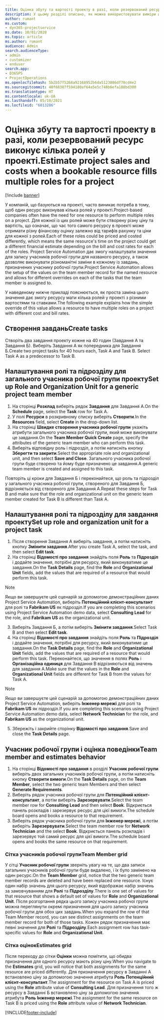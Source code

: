 ```yaml
---
title: Оцінка збуту та вартості проекту в разі, коли резервований ресурс виконує кілька ролей у проекті.
description: У цьому розділі описано, як можна використовувати виміри ціноутворення для підтримки ціноутворення та кошторисних оцінок для ресурсу, який виконує кілька ролей у проекті.
author: rumant
ms.custom:
- dyn365-projectservice
ms.date: 10/01/2020
ms.topic: article
ms.author: rumant
audience: Admin
search.audienceType:
- admin
- customizer
- enduser
search.app:
- D365PS
- ProjectOperations
ms.openlocfilehash: 5b2b57f5268a92168952b6da5123886df70cd4e2
ms.sourcegitcommit: 40f68387f594180af64a5e5c748b6efa188bd300
ms.translationtype: HT
ms.contentlocale: uk-UA
ms.lasthandoff: 05/10/2021
ms.locfileid: "6013286"
---
```

# <a name="estimate-project-sales-and-costs-when-a-bookable-resource-fills-multiple-roles-for-a-project"></a><span data-ttu-id="abe7f-103">Оцінка збуту та вартості проекту в разі, коли резервований ресурс виконує кілька ролей у проекті.</span><span class="sxs-lookup"><span data-stu-id="abe7f-103">Estimate project sales and costs when a bookable resource fills multiple roles for a project</span></span> 

[!include [banner](../includes/psa-now-project-operations.md)]

<span data-ttu-id="abe7f-104">У компаній, що базуються на проекті, часто виникає потреба в тому, щоб один ресурс виконував кілька ролей у проекті.</span><span class="sxs-lookup"><span data-stu-id="abe7f-104">Project-based companies often have the need for one resource to perform multiple roles on a project.</span></span> <span data-ttu-id="abe7f-105">Для кожної із цих ролей може бути створену різну ціну та вартість, що означає, що час того самого ресурсу в проекті може отримати різну фінансову оцінку залежно від тарифів рахунку та ціни для кожної з ролей.</span><span class="sxs-lookup"><span data-stu-id="abe7f-105">Each of these roles could be priced and costed differently, which means the same resource's time on the project could get a different financial estimate depending on the bill and cost rates for each of the roles.</span></span> <span data-ttu-id="abe7f-106">Project Service Automation дає змогу налаштувати значення для запису учасників робочої групи для названого ресурсу, а також дозволяє виконувати різноманітні заміни в кожному із завдань, призначених учаснику робочої групи.</span><span class="sxs-lookup"><span data-stu-id="abe7f-106">Project Service Automation allows the setup of the values on the team member record for the named resource and allows for different overrides on each of the tasks that the team member is assigned to.</span></span>

<span data-ttu-id="abe7f-107">У наведеному нижче прикладі пояснюється, як проста заміна цього значення дає змогу ресурсу мати кілька ролей у проекті з різними вартостями та ставками.</span><span class="sxs-lookup"><span data-stu-id="abe7f-107">The following example  explains how the simple override of this value allows a resource to have multiple roles on a project with different cost and bill rates.</span></span>

## <a name="create-tasks"></a><span data-ttu-id="abe7f-108">Створення завдань</span><span class="sxs-lookup"><span data-stu-id="abe7f-108">Create tasks</span></span>
<span data-ttu-id="abe7f-109">Створіть два завдання проекту кожне на 40 годин (Завдання А та Завдання Б). Виберіть Завдання А як попередника для Завдання Б.</span><span class="sxs-lookup"><span data-stu-id="abe7f-109">Create two project tasks for 40 hours each, Task A and Task B. Select Task A as a predecessor to Task B.</span></span>

## <a name="set-up-role-and-organization-unit-for-a-generic-project-team-member"></a><span data-ttu-id="abe7f-110">Налаштування ролі та підрозділу для загального учасника робочої групи проекту</span><span class="sxs-lookup"><span data-stu-id="abe7f-110">Set up Role and Organization Unit for a generic project team member</span></span>

1. <span data-ttu-id="abe7f-111">На сторінці **Розклад** виберіть рядок **Завдання** для Завдання А.</span><span class="sxs-lookup"><span data-stu-id="abe7f-111">On the **Schedule** page, select the **Task** row for Task A.</span></span> 
2. <span data-ttu-id="abe7f-112">У полі **Ресурси** в розкривному списку виберіть **Створити**.</span><span class="sxs-lookup"><span data-stu-id="abe7f-112">In the **Resources** field, select **Create** in the drop-down list.</span></span>
3. <span data-ttu-id="abe7f-113">На сторінці **Швидке створення учасника робочої групи** укажіть атрибути загального учасника робочої групи, який може виконувати це завдання.</span><span class="sxs-lookup"><span data-stu-id="abe7f-113">On the **Team Member Quick Create** page, specify the attributes of the generic team member who can perform this task.</span></span>
4. <span data-ttu-id="abe7f-114">Виберіть відповідну роль і підрозділ, а потім натисніть кнопку **Зберегти та закрити**.</span><span class="sxs-lookup"><span data-stu-id="abe7f-114">Select the appropriate role and organizational unit, and then select **Save and Close**.</span></span> <span data-ttu-id="abe7f-115">Загального учасника робочої групи буде створено та йому буде призначено це завдання.</span><span class="sxs-lookup"><span data-stu-id="abe7f-115">A generic team member is created and assigned to this task.</span></span> 

<span data-ttu-id="abe7f-116">Повторіть ці кроки для Завдання Б і переконайтеся, що роль та підрозділ у загального учасника робочої групи, створеного для Завдання Б, відрізняється від створеного для Завдання А.</span><span class="sxs-lookup"><span data-stu-id="abe7f-116">Repeat these steps for Task B and make sure that the role and organizational unit on the generic team member created for Task B is different than Task A.</span></span> 

## <a name="set-up-role-and-organization-unit-for-a-project-task"></a><span data-ttu-id="abe7f-117">Налаштування ролі та підрозділу для завдання проекту</span><span class="sxs-lookup"><span data-stu-id="abe7f-117">Set up role and organization unit for a project task</span></span>

1. <span data-ttu-id="abe7f-118">Після створення Завдання А виберіть завдання, а потім натисніть кнопку **Змінити завдання**.</span><span class="sxs-lookup"><span data-stu-id="abe7f-118">After you create Task A, select the task, and then select **Edit task**.</span></span>
2. <span data-ttu-id="abe7f-119">На сторінці **Відомості про завдання** знайдіть поля **Роль** та **Підрозділ** і додайте значення, потрібні для ресурсу, який виконуватиме це завдання.</span><span class="sxs-lookup"><span data-stu-id="abe7f-119">On the **Task Details** page, find the **Role** and **Organizational Unit** fields, add the values that are required of a resource that would perform this task.</span></span> 

  > [!NOTE]
  > <span data-ttu-id="abe7f-120">Якщо ви завершуєте цей сценарій за допомогою демонстраційних даних Project Service Automation, виберіть **Потенційний клієнт-консультант** для ролі та **Fabrikam US** як підрозділ.</span><span class="sxs-lookup"><span data-stu-id="abe7f-120">If you are completing this scenarios using Project Service Automation demo data, select **Consulting Lead** for the role, and **Fabrikam US** as the organizational unit.</span></span>

3. <span data-ttu-id="abe7f-121">Виберіть Завдання Б, а потім виберіть **Змінити завдання**.</span><span class="sxs-lookup"><span data-stu-id="abe7f-121">Select Task B and then select **Edit task**.</span></span>
4. <span data-ttu-id="abe7f-122">На сторінці **Відомості про завдання** знайдіть поля **Роль** та **Підрозділ** і додайте значення, потрібні для ресурсу, який виконуватиме це завдання.</span><span class="sxs-lookup"><span data-stu-id="abe7f-122">On the **Task Details** page, find the **Role** and **Organizational Unit** fields, add the values that are required of a resource that would perform this task.</span></span> <span data-ttu-id="abe7f-123">Переконайтеся, що значення в полях **Роль** і **Організаційна одиниця** для Завдання B відрізняються від  значень для завдання A.</span><span class="sxs-lookup"><span data-stu-id="abe7f-123">Make sure that the values in the **Role** and **Organizational Unit** fields are different for Task B from the values for Task A.</span></span> 

  > [!NOTE]
  > <span data-ttu-id="abe7f-124">Якщо ви завершуєте цей сценарій за допомогою демонстраційних даних Project Service Automation, виберіть **Інженер мережі** для ролі та **Fabrikam US** як підрозділ.</span><span class="sxs-lookup"><span data-stu-id="abe7f-124">If you are completing this scenarios using Project Service Automation demo data, select **Network Technician** for the role, and **Fabrikam US** as the organizational unit.</span></span>

5. <span data-ttu-id="abe7f-125">Збережіть і закрийте сторінку **Відомості про завдання**.</span><span class="sxs-lookup"><span data-stu-id="abe7f-125">Save and close the **Task Details** page.</span></span> 

## <a name="team-member-and-estimates-behavior"></a><span data-ttu-id="abe7f-126">Учасник робочої групи і оцінка поведінки</span><span class="sxs-lookup"><span data-stu-id="abe7f-126">Team member and estimates behavior</span></span> 

1. <span data-ttu-id="abe7f-127">На сторінці **Відомості про завдання** в розділі **Учасник робочої групи** виберіть двох загальних учасників робочої групи, а потім натисніть кнопку **Створити вимоги**.</span><span class="sxs-lookup"><span data-stu-id="abe7f-127">On the **Task Details** page, on the **Team Member**, select the two generic team Members and then select **Generate Requirements**.</span></span> 
2. <span data-ttu-id="abe7f-128">Виберіть рядок учасника робочої групи для **Потенційний клієнт-консультант**, а потім виберіть **Зарезервувати**.</span><span class="sxs-lookup"><span data-stu-id="abe7f-128">Select the team member row for **Consulting Lead** and then select **Book**.</span></span> <span data-ttu-id="abe7f-129">Відкриється панель розкладів і зарезервує ресурс для цієї вимоги.</span><span class="sxs-lookup"><span data-stu-id="abe7f-129">The schedule board opens and books a resource to that requirement.</span></span>
3. <span data-ttu-id="abe7f-130">Виберіть рядок учасника робочої групи для **Інженер мережі**, а потім виберіть **Зарезервувати**.</span><span class="sxs-lookup"><span data-stu-id="abe7f-130">Select the team member row for **Network Technician** and the select **Book**.</span></span> <span data-ttu-id="abe7f-131">Відкриється панель розкладів і зарезервує той самий ресурс для цієї вимоги.</span><span class="sxs-lookup"><span data-stu-id="abe7f-131">The schedule board opens and books the same resource on that requirement.</span></span>

### <a name="team-member-grid"></a><span data-ttu-id="abe7f-132">Сітка учасників робочої групи</span><span class="sxs-lookup"><span data-stu-id="abe7f-132">Team Member grid</span></span> 
<span data-ttu-id="abe7f-133">У сітці **Учасник робочої групи** зверніть увагу на те, що два записи загальних учасників робочої групи буде видалено, і їх було замінено на один ресурс.</span><span class="sxs-lookup"><span data-stu-id="abe7f-133">On the **Team Member** grid, notice that the two generic team member records are deleted and have been replaced one resource.</span></span> <span data-ttu-id="abe7f-134">Існує один набір значень для цього ресурсу, який відображає набір значень за замовчуванням для **Ролі** та **Підрозділу**.</span><span class="sxs-lookup"><span data-stu-id="abe7f-134">There is one set of values for that resource that shows a default set of values for **Role** and **Organizational Unit**.</span></span>
<span data-ttu-id="abe7f-135">Після розгортання рядка цього запису учасника робочої групи можна переглянути окремі призначення для цього запису учасника робочої групи для обох цих завдань.</span><span class="sxs-lookup"><span data-stu-id="abe7f-135">When you expand the row of that Team Member record, you can see distinct assignments on the team member record for both of those tasks.</span></span> <span data-ttu-id="abe7f-136">Кожен рядок призначення має певні значення для **Ролі** та **Підрозділу**.</span><span class="sxs-lookup"><span data-stu-id="abe7f-136">Each assignment row has task-specific values for **Role** and **Organizational Unit**.</span></span> 

### <a name="estimates-grid"></a><span data-ttu-id="abe7f-137">Сітка оцінок</span><span class="sxs-lookup"><span data-stu-id="abe7f-137">Estimates grid</span></span> 
<span data-ttu-id="abe7f-138">Після переходу до сітки **Оцінки** можна помітити, що обидва призначення для одного ресурсу мають різну ціну.</span><span class="sxs-lookup"><span data-stu-id="abe7f-138">When you navigate to the **Estimates** grid, you will notice that both assignments for the same resource are priced differently.</span></span>
<span data-ttu-id="abe7f-139">Для призначення ресурсу в Завданні А встановлено ціну за допомогою значення атрибута **Роль** **Потенційний клієнт-консультант**.</span><span class="sxs-lookup"><span data-stu-id="abe7f-139">The assignment for the resource on Task A is priced using the **Role** attribute value of **Consulting Lead**.</span></span> <span data-ttu-id="abe7f-140">Для призначення того ж ресурсу в Завданні Б встановлено ціну за допомогою значення атрибута **Роль** **Інженер мережі**.</span><span class="sxs-lookup"><span data-stu-id="abe7f-140">The assignment for the same resource on Task B is priced using the **Role** attribute value of **Network Technician**.</span></span>



[!INCLUDE[footer-include](../includes/footer-banner.md)]